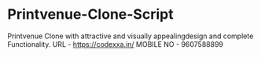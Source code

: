 # Printvenue-Clone-Script
Printvenue Clone with attractive and visually  appealingdesign and complete Functionality.
URL - https://codexxa.in/
MOBILE NO - 9607588899
